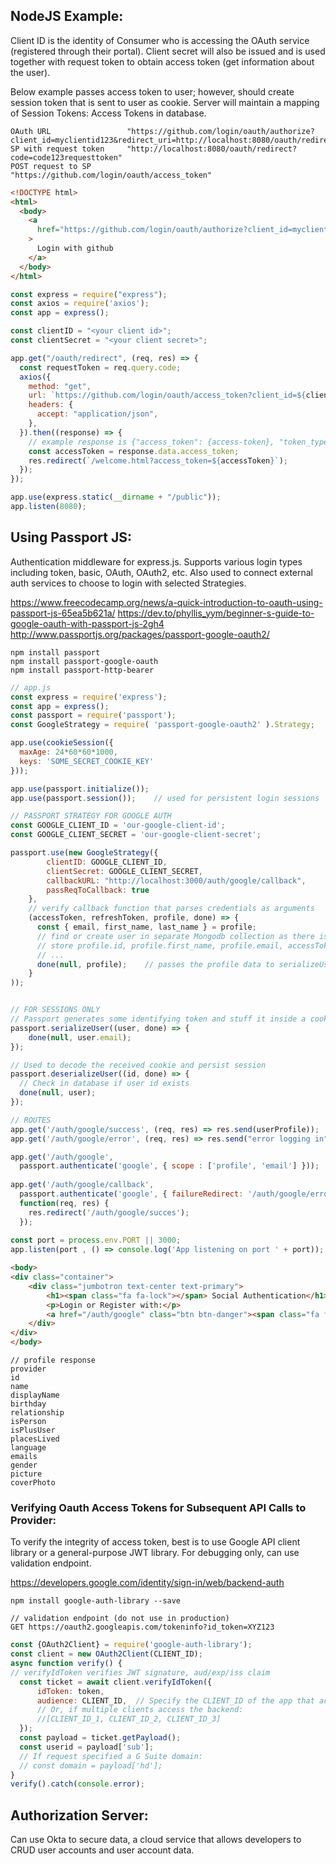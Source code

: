 ## NodeJS Example:
Client ID is the identity of Consumer who is accessing the OAuth service (registered through their portal). Client secret will also be issued and is used together with request token to obtain access token (get information about the user). 

Below example passes access token to user; however, should create session token that is sent to user as cookie. Server will maintain a mapping of Session Tokens: Access Tokens in database. 

```
OAuth URL                 "https://github.com/login/oauth/authorize?client_id=myclientid123&redirect_uri=http://localhost:8080/oauth/redirect"
SP with request token     "http://localhost:8080/oauth/redirect?code=code123requesttoken"
POST request to SP        "https://github.com/login/oauth/access_token"
```

```html
<!DOCTYPE html>
<html>
  <body>
    <a
      href="https://github.com/login/oauth/authorize?client_id=myclientid123&redirect_uri=http://localhost:8080/oauth/redirect"
    >
      Login with github
    </a>
  </body>
</html>
```

```js
const express = require("express");
const axios = require('axios');
const app = express();

const clientID = "<your client id>";
const clientSecret = "<your client secret>";

app.get("/oauth/redirect", (req, res) => {
  const requestToken = req.query.code;
  axios({
    method: "get",
    url: `https://github.com/login/oauth/access_token?client_id=${clientID}&client_secret=${clientSecret}&code=${requestToken}`,
    headers: {
      accept: "application/json",
    },
  }).then((response) => {
    // example response is {"access_token": {access-token}, "token_type": {type},"expires_in": {seconds-til-expiration}}
    const accessToken = response.data.access_token;
    res.redirect(`/welcome.html?access_token=${accessToken}`);
  });
});

app.use(express.static(__dirname + "/public"));
app.listen(8080);
```

## Using Passport JS:
Authentication middleware for express.js. Supports various login types including token, basic, OAuth, OAuth2, etc. Also used to connect external auth services to choose to login with selected Strategies.

https://www.freecodecamp.org/news/a-quick-introduction-to-oauth-using-passport-js-65ea5b621a/
https://dev.to/phyllis_yym/beginner-s-guide-to-google-oauth-with-passport-js-2gh4  
http://www.passportjs.org/packages/passport-google-oauth2/

```
npm install passport
npm install passport-google-oauth
npm install passport-http-bearer
```

```js
// app.js
const express = require('express');
const app = express();
const passport = require('passport');
const GoogleStrategy = require( 'passport-google-oauth2' ).Strategy;

app.use(cookieSession({
  maxAge: 24*60*60*1000,
  keys: 'SOME_SECRET_COOKIE_KEY'
}));

app.use(passport.initialize());
app.use(passport.session());    // used for persistent login sessions

// PASSPORT STRATEGY FOR GOOGLE AUTH
const GOOGLE_CLIENT_ID = 'our-google-client-id';
const GOOGLE_CLIENT_SECRET = 'our-google-client-secret';

passport.use(new GoogleStrategy({
        clientID: GOOGLE_CLIENT_ID,
        clientSecret: GOOGLE_CLIENT_SECRET,
        callbackURL: "http://localhost:3000/auth/google/callback",
        passReqToCallback: true
    },
    // verify callback function that parses credentials as arguments
    (accessToken, refreshToken, profile, done) => {
      const { email, first_name, last_name } = profile;
      // find or create user in separate Mongodb collection as there is no password field
      // store profile.id, profile.first_name, profile.email, accessToken, refreshToken
      // ...
      done(null, profile);    // passes the profile data to serializeUser
    }
));


// FOR SESSIONS ONLY
// Passport generates some identifying token and stuff it inside a cookie
passport.serializeUser((user, done) => {
    done(null, user.email);
});

// Used to decode the received cookie and persist session
passport.deserializeUser((id, done) => {
  // Check in database if user id exists
  done(null, user);
});

// ROUTES
app.get('/auth/google/success', (req, res) => res.send(userProfile));
app.get('/auth/google/error', (req, res) => res.send("error logging in"));

app.get('/auth/google', 
  passport.authenticate('google', { scope : ['profile', 'email'] }));
 
app.get('/auth/google/callback', 
  passport.authenticate('google', { failureRedirect: '/auth/google/error' }),
  function(req, res) {
    res.redirect('/auth/google/succes');
  });
  
const port = process.env.PORT || 3000;
app.listen(port , () => console.log('App listening on port ' + port));
```
```html
<body>
<div class="container">
    <div class="jumbotron text-center text-primary">
        <h1><span class="fa fa-lock"></span> Social Authentication</h1>
        <p>Login or Register with:</p>
        <a href="/auth/google" class="btn btn-danger"><span class="fa fa-google"></span> SignIn with Google</a>
    </div>
</div>
</body>
```
```
// profile response
provider
id
name
displayName
birthday
relationship
isPerson
isPlusUser
placesLived
language
emails
gender
picture
coverPhoto
```
### Verifying Oauth Access Tokens for Subsequent API Calls to Provider:
To verify the integrity of access token, best is to use Google API client library or a general-purpose JWT library. For debugging only, can use validation endpoint.

https://developers.google.com/identity/sign-in/web/backend-auth

```
npm install google-auth-library --save

// validation endpoint (do not use in production)
GET https://oauth2.googleapis.com/tokeninfo?id_token=XYZ123
```
```js
const {OAuth2Client} = require('google-auth-library');
const client = new OAuth2Client(CLIENT_ID);
async function verify() {
// verifyIdToken verifies JWT signature, aud/exp/iss claim
  const ticket = await client.verifyIdToken({
      idToken: token,
      audience: CLIENT_ID,  // Specify the CLIENT_ID of the app that accesses the backend
      // Or, if multiple clients access the backend:
      //[CLIENT_ID_1, CLIENT_ID_2, CLIENT_ID_3]
  });
  const payload = ticket.getPayload();
  const userid = payload['sub'];
  // If request specified a G Suite domain:
  // const domain = payload['hd'];
}
verify().catch(console.error);
```

## Authorization Server:
Can use Okta to secure data, a cloud service that allows developers to CRUD user accounts and user account data.
